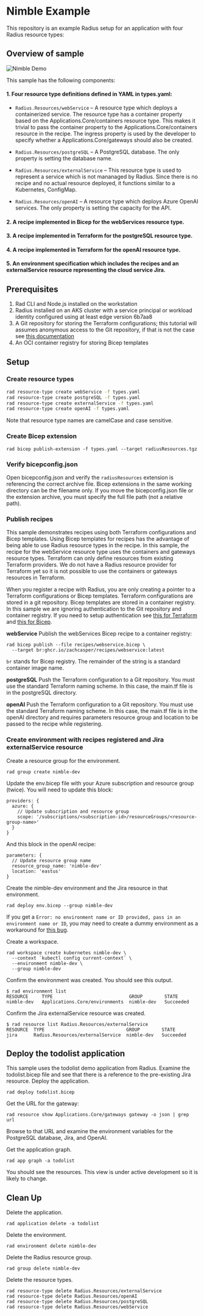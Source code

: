 # Nimble Example
This repository is an example Radius setup for an application with four Radius resource types:

## Overview of sample

![Nimble Demo](images/nimble-example.png)

This sample has the following components:

#### 1. Four resource type definitions defined in YAML in types.yaml: 

* `Radius.Resources/webService` – A resource type which deploys a containerized service. The resource type has a container property based on the Applications.Core/containers resource type. This makes it trivial to pass the container property to the Applications.Core/containers resource in the recipe. The ingress property is used by the developer to specify whether a Applications.Core/gateways should also be created. 

* `Radius.Resources/postgreSQL` – A PostgreSQL database. The only property is setting the database name.

* `Radius.Resources/externalService` – This resource type is used to represent a service which is not mananaged by Radius. Since there is no recipe and no actual resource deployed, it functions similar to a Kubernetes, ConfigMap.

* `Radius.Resources/openAI` – A resource type which deploys Azure OpenAI services. The only property is setting the capacity for the API.

#### 2. A recipe implemented in Bicep for the webServices resource type. 

#### 3. A recipe implemented in Terraform for the postgreSQL resource type.

#### 4. A recipe implemented in Terraform for the openAI resource type.

#### 5. An environment specification which includes the recipes and an externalService resource representing the cloud service Jira.

## Prerequisites

1. Rad CLI and Node.js installed on the workstation
2. Radius installed on an AKS cluster with a service principal or workload identity configured using at least edge version 6b7aa8
3. A Git repository for storing the Terraform configurations; this tutorial will assumes anonymous access to the Git repository, if that is not the case see [this documentation](https://red-sea-07f97dc1e-1409.westus2.3.azurestaticapps.net/guides/recipes/terraform/howto-private-registry/)
4. An OCI container registry for storing Bicep templates

## Setup
### Create resource types

```bash
rad resource-type create webService -f types.yaml
rad resource-type create postgreSQL -f types.yaml
rad resource-type create externalService -f types.yaml
rad resource-type create openAI -f types.yaml
```
Note that resource type names are camelCase and case sensitive.

### Create Bicep extension
```
rad bicep publish-extension -f types.yaml --target radiusResources.tgz
```

### Verify bicepconfig.json
Open bicepconfig.json and verify the `radiusResources` extension is referencing the correct archive file. Bicep extensions in the same working directory can be the filename only. If you move the bicepconfig.json file or the extension archive, you must specify the full file path (not a relative path).

### Publish recipes
This sample demonstrates recipes using both Terraform configurations and Bicep templates. Using Bicep templates for recipes has the advantage of being able to use Radius resource types in the recipe. In this sample, the recipe for the webService resource type uses the containers and gateways resource types. Terraform can only define resources from existing Terraform providers. We do not have a Radius resource provider for Terraform yet so it is not possible to use the containers or gateways resources in Terraform.

When you register a recipe with Radius, you are only creating a pointer to a Terraform configurations or Bicep templates. Terraform configurations are stored in a git repository. Bicep templates are stored in a container registry. In this sample we are ignoring authentication to the Git repository and container registry. If you need to setup authentication see [this for Terraform](https://docs.radapp.io/guides/recipes/terraform/howto-private-registry/) and [this for Bicep](https://docs.radapp.io/guides/recipes/howto-private-bicep-registry/).

**webService**
Publish the webServices Bicep recipe to a container registry:
```
rad bicep publish --file recipes/webservice.bicep \
  --target br:ghcr.io/zachcasper/recipes/webservice:latest
```
`br` stands for Bicep registry. The remainder of the string is a standard container image name.

**postgreSQL**
Push the Terraform configuration to a Git repository. You must use the standard Terraform naming scheme. In this case, the main.tf file is in the postgreSQL directory. 

**openAI**
Push the Terraform configuration to a Git repository. You must use the standard Terraform naming scheme. In this case, the main.tf file is in the openAI directory and requires parameters resource group and location to be passed to the recipe while registering.

### Create environment with recipes registered and Jira externalService resource
Create a resource group for the environment.
```
rad group create nimble-dev
```
Update the env.bicep file with your Azure subscription and resource group (twice). You will need to update this block:
```
providers: {
  azure: {
    // Update subscription and resource group
    scope: '/subscriptions/<subscription-id>/resourceGroups/<resource-group-name>'
  }
}
```
And this block in the openAI recipe:
```
parameters: {
  // Update resource group name
  resource_group_name: 'nimble-dev'
  location: 'eastus'
}
```
Create the nimble-dev environment and the Jira resource in that environment.
```
rad deploy env.bicep --group nimble-dev
```
If you get a `Error: no environment name or ID provided, pass in an environment name or ID`, you may need to create a dummy environment as a workaround for [this bug](https://github.com/radius-project/radius/issues/9453).

Create a workspace.
```
rad workspace create kubernetes nimble-dev \
  --context `kubectl config current-context` \
  --environment nimble-dev \
  --group nimble-dev
```

Confirm the environment was created. You should see this output.
```
$ rad environment list
RESOURCE     TYPE                            GROUP        STATE
nimble-dev   Applications.Core/environments  nimble-dev   Succeeded
```
Confirm the Jira externalService resource was created.
```
$ rad resource list Radius.Resources/externalService
RESOURCE  TYPE                              GROUP        STATE
jira      Radius.Resources/externalService  nimble-dev   Succeeded
```

## Deploy the todolist application
This sample uses the todolist demo application from Radius. Examine the todolist.bicep file and see that there is a reference to the pre-existing Jira resource. Deploy the application.
```
rad deploy todolist.bicep
```
Get the URL for the gateway:
```
rad resource show Applications.Core/gateways gateway -o json | grep url
```
Browse to that URL and examine the environment variables for the PostgreSQL database, Jira, and OpenAI.

Get the application graph.
```
rad app graph -a todolist
```
You should see the resources. This view is under active development so it is likely to change.

## Clean Up

Delete the application.
```
rad application delete -a todolist
```
Delete the environment.
```
rad environment delete nimble-dev
```
Delete the Radius resource group.
```
rad group delete nimble-dev
```
Delete the resource types.
```
rad resource-type delete Radius.Resources/externalService
rad resource-type delete Radius.Resources/openAI
rad resource-type delete Radius.Resources/postgreSQL
rad resource-type delete Radius.Resources/webService